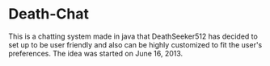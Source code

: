 Death-Chat
==========

This is a chatting system made in java that DeathSeeker512 has decided to set up to be user friendly and also can be highly customized to fit the user's preferences. The idea was started on June 16, 2013.
